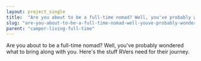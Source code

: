 ```yaml
---
layout: project_single
title:  "Are you about to be a full-time nomad? Well, you've probably wondered what to bring along with you. Here's the stuff RVers need for their journey."
slug: "are-you-about-to-be-a-full-time-nomad-well-youve-probably-wondered-what-to-bring"
parent: "camper-living-full-time"
---
```

Are you about to be a full-time nomad? Well, you've probably wondered what to bring along with you. Here's the stuff RVers need for their journey.